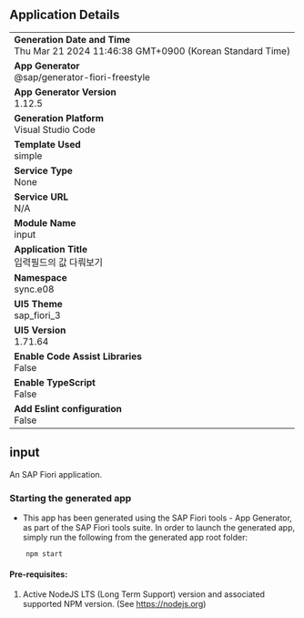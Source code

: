 ## Application Details
|               |
| ------------- |
|**Generation Date and Time**<br>Thu Mar 21 2024 11:46:38 GMT+0900 (Korean Standard Time)|
|**App Generator**<br>@sap/generator-fiori-freestyle|
|**App Generator Version**<br>1.12.5|
|**Generation Platform**<br>Visual Studio Code|
|**Template Used**<br>simple|
|**Service Type**<br>None|
|**Service URL**<br>N/A
|**Module Name**<br>input|
|**Application Title**<br>입력필드의 값 다뤄보기|
|**Namespace**<br>sync.e08|
|**UI5 Theme**<br>sap_fiori_3|
|**UI5 Version**<br>1.71.64|
|**Enable Code Assist Libraries**<br>False|
|**Enable TypeScript**<br>False|
|**Add Eslint configuration**<br>False|

## input

An SAP Fiori application.

### Starting the generated app

-   This app has been generated using the SAP Fiori tools - App Generator, as part of the SAP Fiori tools suite.  In order to launch the generated app, simply run the following from the generated app root folder:

```
    npm start
```

#### Pre-requisites:

1. Active NodeJS LTS (Long Term Support) version and associated supported NPM version.  (See https://nodejs.org)


